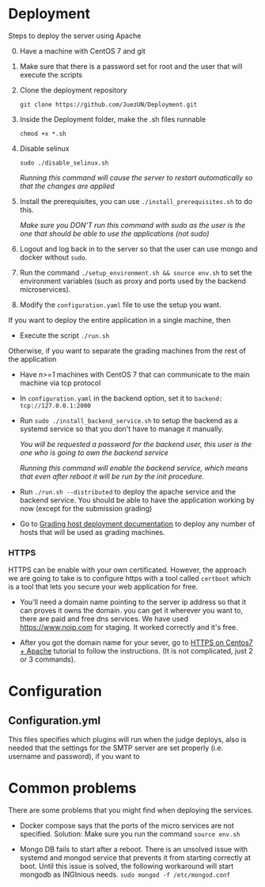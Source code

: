 # Deployment

Steps to deploy the server using Apache

0. Have a machine with CentOS 7 and git

1. Make sure that there is a password set for root and the user that will execute the scripts

2. Clone the deployment repository
    
    `git clone https://github.com/JuezUN/Deployment.git`

3. Inside the Deployment folder, make the .sh files runnable
    
    `chmod +x *.sh`

4. Disable selinux
    
    `sudo ./disable_selinux.sh`

    *Running this command will cause the server to restart automatically so that the changes are applied*

5. Install the prerequisites, you can use `./install_prerequisites.sh` to do this. 
        
    *Make sure you DON'T run this command with sudo as the user is the one that should be able to use the applications (not sudo)*

6. Logout and log back in to the server so that the user can use mongo and docker without `sudo`.
7. Run the command `./setup_environment.sh && source env.sh` to set the environment variables (such as proxy and ports used by the backend microservices).
8. Modify the `configuration.yaml` file to use the setup you want.

If you want to deploy the entire application in a single machine, then

* Execute the script `./run.sh`

Otherwise, if you want to separate the grading machines from the rest of the application

* Have *n>=1* machines with CentOS 7 that can communicate to the main machine via tcp protocol

* In `configuration.yaml` in the backend option, set it to `backend: tcp://127.0.0.1:2000`

* Run `sudo ./install_backend_service.sh` to setup the backend as a systemd service so that you don't have to manage it manually.

    *You will be requested a password for the backend user, this user is the one who is going to own the backend service*

    *Running this command will enable the backend service, which means that even after reboot it will be run by the init procedure.*

* Run `./run.sh --distributed` to deploy the apache service and the backend service. You should be able to have the application working by now (except for the submission grading)

* Go to [Grading host deployment documentation](https://github.com/JuezUN/Deployment/tree/master/grader-host) to deploy any number of hosts that will be used as grading machines.

### HTTPS

HTTPS can be enable with your own certificated. However, the approach we are going to take is to configure https with a tool called `certboot` which is a tool that lets you secure your web application for free.

* You'll need a domain name pointing to the server ip address so that it can proves it owns the domain. you can get it wherever you want to, there are paid and free dns services. We have used https://www.noip.com for staging. It worked correctly and it's free.

* After you got the domain name for your sever, go to [HTTPS on Centos7 + Apache](https://certbot.eff.org/lets-encrypt/centosrhel7-apache) tutorial to follow the instructions. (It is not complicated, just 2 or 3 commands).


# Configuration

## Configuration.yml
This files specifies which plugins will run when the judge deploys, also is needed that the settings for the SMTP server are set properly (i.e. username and password), if you want to

# Common problems

There are some problems that you might find when deploying the services. 

* Docker compose says that the ports of the micro services are not specified. Solution: Make sure you run the command `source env.sh`

* Mongo DB fails to start after a reboot. There is an unsolved issue with systemd and mongod service that prevents it from starting correctly at boot. Until this issue is solved, the following workaround will start mongodb as INGInious needs.
`sudo mongod -f /etc/mongod.conf`